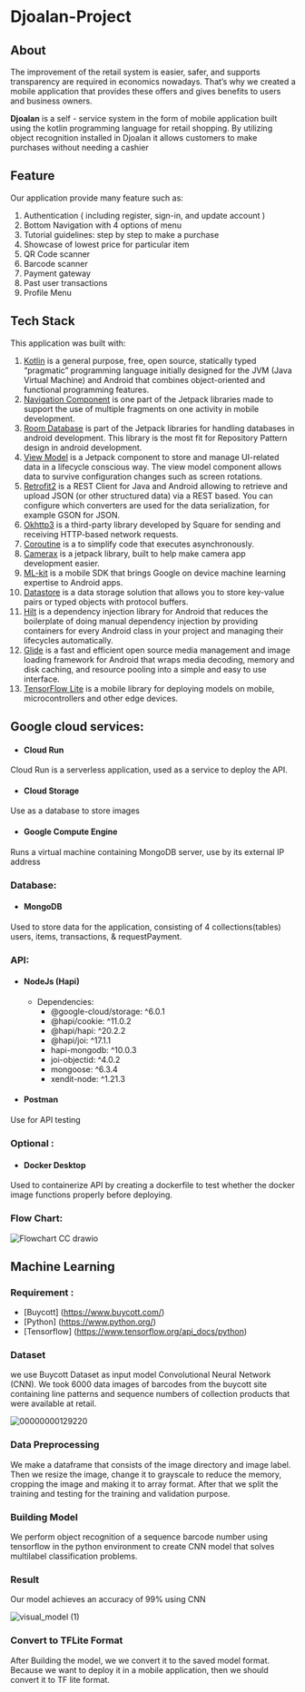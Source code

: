 # Djoalan-Project
## About

The improvement of the retail system is easier, safer, and supports transparency are required in economics nowadays. That’s why we created a mobile application that provides these offers and gives benefits to users and business owners.

**Djoalan** is a self - service system in the form of mobile application built using the kotlin programming language for retail shopping. By utilizing object recognition installed in Djoalan it allows customers to make purchases without needing a cashier


## Feature
Our application provide many feature such as:
1. Authentication ( including register, sign-in, and update account )
2. Bottom Navigation with 4 options of menu
3. Tutorial guidelines: step by step to make a purchase
4. Showcase of lowest price for particular item
5. QR Code scanner
6. Barcode scanner
7. Payment gateway
8. Past user transactions
9. Profile Menu

## Tech Stack
This application was built with:
1. [Kotlin](https://kotlinlang.org/) is a general purpose, free, open source, statically typed “pragmatic” programming language initially designed for the JVM (Java Virtual Machine) and Android that combines object-oriented and functional programming features.
2. [Navigation Component](https://developer.android.com/guide/navigation) is one part of the Jetpack libraries made to support the use of multiple fragments on one activity in mobile development.
3. [Room Database](https://developer.android.com/jetpack/androidx/releases/room) is part of the Jetpack libraries for handling databases in android development. This library is the most fit for Repository Pattern design in android development.
4. [View Model](https://developer.android.com/topic/libraries/architecture/viewmodel) is a Jetpack component to store and manage UI-related data in a lifecycle conscious way. The view model component allows data to survive configuration changes such as screen rotations.
5. [Retrofit2](https://square.github.io/retrofit/) is a REST Client for Java and Android allowing to retrieve and upload JSON (or other structured data) via a REST based. You can configure which converters are used for the data serialization, for example GSON for JSON.
6. [Okhttp3](https://square.github.io/okhttp/) is a third-party library developed by Square for sending and receiving HTTP-based network requests.
7. [Coroutine](https://developer.android.com/kotlin/coroutines) is a to simplify code that executes asynchronously.
8. [Camerax](https://developer.android.com/training/camerax) is a jetpack library, built to help make camera app development easier.
9. [ML-kit](https://developers.google.com/ml-kit) is a mobile SDK that brings Google on device machine learning expertise to  Android apps.
10. [Datastore](https://developer.android.com/topic/libraries/architecture/datastore) is a data storage solution that allows you to store key-value pairs or typed objects with protocol buffers.
11. [Hilt](https://developer.android.com/training/dependency-injection/hilt-android) is a dependency injection library for Android that reduces the boilerplate of doing manual dependency injection by providing containers for every Android class in your project and managing their lifecycles automatically.
12. [Glide](https://github.com/bumptech/glide) is a fast and efficient open source media management and image loading framework for Android that wraps media decoding, memory and disk caching, and resource pooling into a simple and easy to use interface.
13. [TensorFlow Lite](https://www.tensorflow.org/lite) is a mobile library for deploying models on mobile, microcontrollers and other edge devices.

## Google cloud services: 
- #### Cloud Run 
Cloud Run is a serverless application, used as a service to deploy the API.
- #### Cloud Storage 
Use as a database to store images 
- #### Google Compute Engine
Runs a virtual machine containing MongoDB server, use by its external IP address

### Database: 
- #### MongoDB
Used to store data for the application, consisting of  4 collections(tables) users, items, transactions, & requestPayment.

### API: 
- #### NodeJs (Hapi)
  - Dependencies: 
    - @google-cloud/storage: ^6.0.1
    - @hapi/cookie: ^11.0.2
    - @hapi/hapi: ^20.2.2
    - @hapi/joi: ^17.1.1
    - hapi-mongodb: ^10.0.3
    - joi-objectid: ^4.0.2
    - mongoose: ^6.3.4
    - xendit-node: ^1.21.3

- #### Postman
Use for API testing

### Optional : 
- #### Docker Desktop 
Used to containerize API by creating a dockerfile to test whether the docker image functions properly before deploying. 

### Flow Chart:
![Flowchart CC drawio](https://user-images.githubusercontent.com/75570657/173223922-1ac1dbcb-6228-482b-aebd-7aee496b5472.png)

## Machine Learning
### Requirement :
- [Buycott] (https://www.buycott.com/)
- [Python] (https://www.python.org/)
- [Tensorflow] (https://www.tensorflow.org/api_docs/python)

### Dataset
we use Buycott Dataset as input model Convolutional Neural Network (CNN). We took 6000 data images of barcodes from the buycott site containing line patterns and sequence numbers of collection products that were available at retail.

![00000000129220](https://user-images.githubusercontent.com/89289597/173224825-23114d06-c109-428d-9819-1636ac30eb28.png)


### Data Preprocessing
We make a dataframe that consists of the image directory and image label. Then we resize the image, change it to grayscale to reduce the memory, cropping the image and making it to array format. After that we split the training and testing for the training and validation purpose.

### Building Model
We perform object recognition of a sequence barcode number using tensorflow in the python environment to create CNN model that solves multilabel classification problems.

### Result
Our model achieves an accuracy of 99% using CNN

![visual_model (1)](https://user-images.githubusercontent.com/89289597/173224795-95a40cc5-eeca-4858-addd-ecd6c15d5ce6.png)

### Convert to TFLite Format
After Building the model, we we convert it to the saved model format. Because we want to deploy it in a mobile application, then we should convert it to TF lite format.


